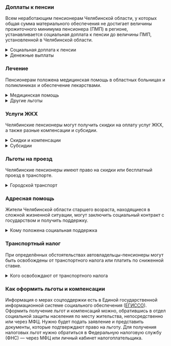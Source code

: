 ﻿### Доплаты к пенсии
Всем неработающим пенсионерам Челябинской области, у которых общая сумма материального обеспечения не достигает величины прожиточного минимума пенсионера (ПМП) в регионе, устанавливается социальная доплата к пенсии до величины ПМП, установленной в Челябинской области.
<details>
<summary>Социальная доплата к пенсии</summary>
Социальная доплата к пенсии до величины регионального прожиточного минимума пенсионера назначается автоматически, по данным выплатного дела о размере пенсии.
</details>
<details>

<summary>Денежные выплаты</summary>
Если пенсионер относится к льготной категории, ему положена ежемесячная денежная выплата (ЕДВ), которую регулярно индексируют.
В Челябинской области к таким категориям относятся ветераны труда, ветераны труда Челябинской области, труженики тыла, жертвы политических репрессий, дети войны (дети участников ВОВ, погибших или пропавших без вести в период с 22 июня 1941 года по 9 (11) мая 1945 года, а также войны с Финляндией и Японией, если на момент смерти родителей им не исполнилось 18 лет).
</details>

### Лечение
Пенсионерам положена медицинская помощь в областных больницах и поликлиниках и обеспечение лекарствами.
<details>

<summary>Медицинская помощь</summary>
Ветераны труда и труженики тыла [сохраняют](https://docs.cntd.ru/document/424078958) обслуживание в поликлиниках и других медицинских учреждениях, к которым они были прикреплены в период работы до выхода на пенсию. Этим категориям льготников, а также жертвам политических репрессий медицинская помощь оказывается вне очереди. 

</details>


<details>
<summary>Другие льготы</summary>
Внеочередной приём в дома-интернаты для престарелых и инвалидов, учреждения социального обслуживания предоставляется челябинским труженикам тыла, реабилитированным и пострадавшим от репрессий пенсионерам и детям войны.
Для жертв политических репрессий [предусмотрено](https://docs.cntd.ru/document/802022812) первоочередное получение путёвок для санаторно-курортного лечения и отдыха.
</details>

### Услуги ЖКХ
Челябинские пенсионеры могут получить скидки на оплату услуг ЖКХ, а также разные компенсации и субсидии. 

<details>
<summary>Скидки и компенсации</summary>
Одинокие неработающие пенсионеры по достижении 70 лет освобождаются от взносов на капремонт на 50%, а с 80-летнего возраста — полностью. Льгота распространяется также на граждан указанного возраста, семья которых состоит из неработающих граждан пенсионного возраста и из нетрудоустроенных инвалидов. Компенсация рассчитывается, исходя из установленных в регионе минимального взноса на капремонт за 1 кв. метр и размера стандарта нормативной площади жилого помещения.
Ветеранам труда, пользующимся услугами местной телефонной связи, [производится](https://docs.cntd.ru/document/424078958) доплата к ЕДВ в сумме 185 рублей.  
Одиноко проживающим пенсионерам [компенсируют](https://docs.cntd.ru/document/574644947) расходы на приобретение и установку внутридомового газового оборудования. Выплатят фактическую стоимость оборудования и работ, но не более 60 000 рублей, но только после завершения работ и заключения договора поставки газа.
</details>

<details>
<summary>Субсидии</summary>
Пенсионерам [предоставляется](https://docs.cntd.ru/document/438896834) адресная субсидия в связи с ростом платы за коммунальные услуги сроком на шесть месяцев. Она оформляется, если расходы по «коммуналке» в каждом месяце текущего года по отношению к расходам за прошлый год оказались больше, чем на величину утверждённого индекса.

Оформить [субсидию](https://docs.cntd.ru/document/438984006) на оплату жилищно-коммунальных услуг при расходах более 11% семейного бюджета могут одиноко проживающие граждане пенсионного возраста или семьи, состоящие только из таких граждан, если их совокупный доход не превышает прожиточный минимум или превышение составляет не более 20%. Остальные пенсионеры получают субсидию при тратах свыше 22%.
</details>

### Льготы на проезд
Челябинские пенсионеры имеют право на скидки или бесплатный проезд в транспорте. 
<details>
<summary>Городской транспорт</summary>
Пенсионеры-дачники, имеющие садовой участок в СНТ, получают скидку в размере 70% от стоимости проезда пригородными электричками. Они могут приобрести месячный проездной абонементный билет, действующий в определённые дни (не более 15 дней в месяц).
</details>

### Адресная помощь
Жители Челябинской области старшего возраста, находящиеся в сложной жизненной ситуации, могут заключить социальный контракт с государством и получить поддержку.

<details>
<summary>Кому положена социальная поддержка</summary>
Пенсионерам, которые по не зависящим от них причинам оказались в трудной жизненной ситуации, оказывают адресную помощь. Она может быть в виде денежных выплат, ежемесячных или единовременных, либо в натуральной форме — обеспечения продуктами питания, одеждой и обувью, медикаментами и прочее. С нуждающимися пенсионерами может быть заключён социальный контракт.

</details>

### Транспортный налог
При определённых обстоятельствах автовладельцы-пенсионеры могут быть освобождены от транспортного налога или платить по сниженной ставке. 
<details>
<summary>Кого освобождают от транспортного налога</summary>
Участники ВОВ, инвалиды ВОВ и боевых действий, инвалиды I и II групп, граждане, пострадавшие от радиации, освобождаются от уплаты налога на одно транспортное средство мощностью до 180 л. с. Пенсионеры и те, кто должен был уйти на пенсию по ранее действовавшему законодательству, за автомобили с мощностью двигателя до 180 л. с. и мотоциклы (мотороллеры) до 36 л. с. [уплачивают](https://www.nalog.gov.ru/rn77/service/tax/d1097172/) транспортный налог по льготной ставке — 1 руб./л. с. При владении свыше 10 лет грузовым авто до 150 л. с. налог за него уплачивается в размере 60%, а мотоциклом (мотороллером) свыше 35 л. с. — 40%. За легковой автомобиль мощностью до 70 л. с. налог снижается на 20%.
</details>

### Как оформить льготы и компенсации 
Информация о мерах соцподдержки есть в Единой государственной информационной системе социального обеспечения ([ЕГИССО]( http://egisso.ru/site/client/#/)). Оформить получение льгот и компенсаций можно, обратившись в отдел социальной защиты населения по месту жительства, непосредственно или через МФЦ. Нужно будет подать заявление и представить документы, которые подтверждают право на льготу. Для получения налоговых льгот нужно обратиться в Федеральную налоговую службу (ФНС) — через МФЦ или личный кабинет налогоплательщика.





























